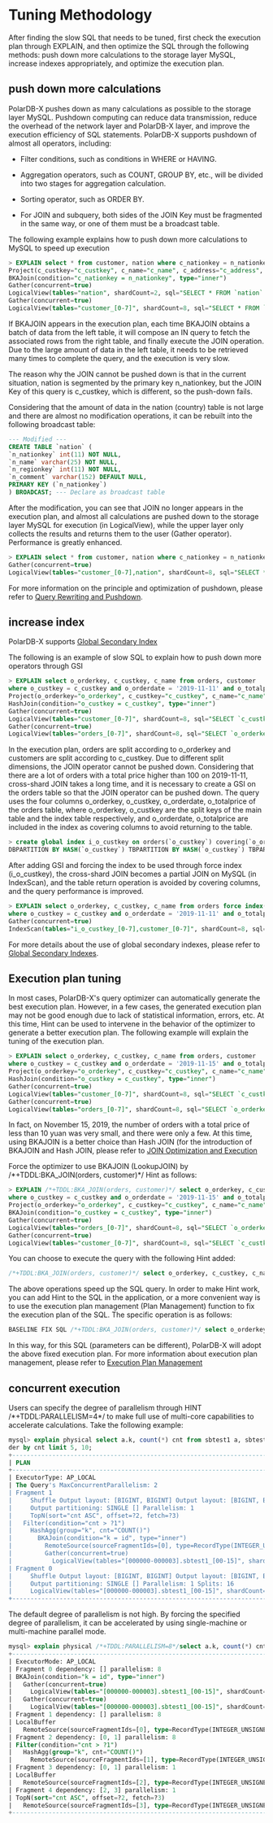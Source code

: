Tuning Methodology
==========================

After finding the slow SQL that needs to be tuned, first check the execution plan through EXPLAIN, and then optimize the SQL through the following methods: push down more calculations to the storage layer MySQL, increase indexes appropriately, and optimize the execution plan.

push down more calculations
----------------------------

PolarDB-X pushes down as many calculations as possible to the storage layer MySQL. Pushdown computing can reduce data transmission, reduce the overhead of the network layer and PolarDB-X layer, and improve the execution efficiency of SQL statements. PolarDB-X supports pushdown of almost all operators, including:

* Filter conditions, such as conditions in WHERE or HAVING.

* Aggregation operators, such as COUNT, GROUP BY, etc., will be divided into two stages for aggregation calculation.

* Sorting operator, such as ORDER BY.

* For JOIN and subquery, both sides of the JOIN Key must be fragmented in the same way, or one of them must be a broadcast table.


The following example explains how to push down more calculations to MySQL to speed up execution

```sql
> EXPLAIN select * from customer, nation where c_nationkey = n_nationkey and n_regionkey = 3;
Project(c_custkey="c_custkey", c_name="c_name", c_address="c_address", c_nationkey="c_nationkey", c_phone="c_phone", c_acctbal="c_acctbal", c_mktsegment="c_mktsegment", c_comment="c_comment", n_nationkey="n_nationkey", n_name="n_name", n_regionkey="n_regionkey", n_comment="n_comment")
BKAJoin(condition="c_nationkey = n_nationkey", type="inner")
Gather(concurrent=true)
LogicalView(tables="nation", shardCount=2, sql="SELECT * FROM `nation` AS `nation` WHERE (`n_regionkey` = ?)")
Gather(concurrent=true)
LogicalView(tables="customer_[0-7]", shardCount=8, sql="SELECT * FROM `customer` AS `customer` WHERE (`c_nationkey` IN ('?'))")
```



If BKAJOIN appears in the execution plan, each time BKAJOIN obtains a batch of data from the left table, it will compose an IN query to fetch the associated rows from the right table, and finally execute the JOIN operation. Due to the large amount of data in the left table, it needs to be retrieved many times to complete the query, and the execution is very slow.

The reason why the JOIN cannot be pushed down is that in the current situation, nation is segmented by the primary key n_nationkey, but the JOIN Key of this query is c_custkey, which is different, so the push-down fails.

Considering that the amount of data in the nation (country) table is not large and there are almost no modification operations, it can be rebuilt into the following broadcast table:

```sql
--- Modified ---
CREATE TABLE `nation` (
`n_nationkey` int(11) NOT NULL,
`n_name` varchar(25) NOT NULL,
`n_regionkey` int(11) NOT NULL,
`n_comment` varchar(152) DEFAULT NULL,
PRIMARY KEY (`n_nationkey`)
) BROADCAST; --- Declare as broadcast table
```



After the modification, you can see that JOIN no longer appears in the execution plan, and almost all calculations are pushed down to the storage layer MySQL for execution (in LogicalView), while the upper layer only collects the results and returns them to the user (Gather operator). Performance is greatly enhanced.

```sql
> EXPLAIN select * from customer, nation where c_nationkey = n_nationkey and n_regionkey = 3;
Gather(concurrent=true)
LogicalView(tables="customer_[0-7],nation", shardCount=8, sql="SELECT * FROM `customer` AS `customer` INNER JOIN `nation` AS `nation` ON ((`nation`.`n_regionkey` = ?) AND (`customer`.`c_nationkey` = `nation`.`n_nationkey`))")
```

For more information on the principle and optimization of pushdown, please refer to [Query Rewriting and Pushdown](query-rewriting.md).

increase index
-------------------------

PolarDB-X supports [Global Secondary Index](../../features/topics/gsi.md)

The following is an example of slow SQL to explain how to push down more operators through GSI

```sql
> EXPLAIN select o_orderkey, c_custkey, c_name from orders, customer
where o_custkey = c_custkey and o_orderdate = '2019-11-11' and o_totalprice > 100;
Project(o_orderkey="o_orderkey", c_custkey="c_custkey", c_name="c_name")
HashJoin(condition="o_custkey = c_custkey", type="inner")
Gather(concurrent=true)
LogicalView(tables="customer_[0-7]", shardCount=8, sql="SELECT `c_custkey`, `c_name` FROM `customer` AS `customer`")
Gather(concurrent=true)
LogicalView(tables="orders_[0-7]", shardCount=8, sql="SELECT `o_orderkey`, `o_custkey` FROM `orders` AS `orders` WHERE ((`o_orderdate` = ?) AND (`o_totalprice` > ?))")
```



In the execution plan, orders are split according to o_orderkey and customers are split according to c_custkey. Due to different split dimensions, the JOIN operator cannot be pushed down. Considering that there are a lot of orders with a total price higher than 100 on 2019-11-11, cross-shard JOIN takes a long time, and it is necessary to create a GSI on the orders table so that the JOIN operator can be pushed down. The query uses the four columns o_orderkey, o_custkey, o_orderdate, o_totalprice of the orders table, where o_orderkey, o_custkey are the split keys of the main table and the index table respectively, and o_orderdate, o_totalprice are included in the index as covering columns to avoid returning to the table.

```sql
> create global index i_o_custkey on orders(`o_custkey`) covering(`o_orderdate`, `o_totalprice`)
DBPARTITION BY HASH(`o_custkey`) TBPARTITION BY HASH(`o_custkey`) TBPARTITIONS 4;
```



After adding GSI and forcing the index to be used through force index (i_o_custkey), the cross-shard JOIN becomes a partial JOIN on MySQL (in IndexScan), and the table return operation is avoided by covering columns, and the query performance is improved.

```sql
> EXPLAIN select o_orderkey, c_custkey, c_name from orders force index(i_o_custkey), customer
where o_custkey = c_custkey and o_orderdate = '2019-11-11' and o_totalprice > 100;
Gather(concurrent=true)
IndexScan(tables="i_o_custkey_[0-7],customer_[0-7]", shardCount=8, sql="SELECT `i_o_custkey`.`o_orderkey`, `customer`.`c_custkey`, `customer`.`c_name` FROM `i_o_custkey` AS `i_o_custkey` INNER JOIN `customer` AS `customer` ON (((`i_o_custkey`.`o_orderdate` = ?) AND (`i_o_custkey`.`o_custkey` = `customer`.`c_custkey`)) AND (`i_o_custkey`.`o_totalprice` > ?))")
```

For more details about the use of global secondary indexes, please refer to [Global Secondary Indexes](../../dev-guide/topics/gsi-faq.md).

Execution plan tuning
---------------------------

In most cases, PolarDB-X's query optimizer can automatically generate the best execution plan. However, in a few cases, the generated execution plan may not be good enough due to lack of statistical information, errors, etc. At this time, Hint can be used to intervene in the behavior of the optimizer to generate a better execution plan. The following example will explain the tuning of the execution plan.

```sql
> EXPLAIN select o_orderkey, c_custkey, c_name from orders, customer
where o_custkey = c_custkey and o_orderdate = '2019-11-15' and o_totalprice < 10;
Project(o_orderkey="o_orderkey", c_custkey="c_custkey", c_name="c_name")
HashJoin(condition="o_custkey = c_custkey", type="inner")
Gather(concurrent=true)
LogicalView(tables="customer_[0-7]", shardCount=8, sql="SELECT `c_custkey`, `c_name` FROM `customer` AS `customer`")
Gather(concurrent=true)
LogicalView(tables="orders_[0-7]", shardCount=8, sql="SELECT `o_orderkey`, `o_custkey` FROM `orders` AS `orders` WHERE ((`o_orderdate` = ?) AND (`o_totalprice` < ?))")
```



In fact, on November 15, 2019, the number of orders with a total price of less than 10 yuan was very small, and there were only a few. At this time, using BKAJOIN is a better choice than Hash JOIN (for the introduction of BKAJOIN and Hash JOIN, please refer to [JOIN Optimization and Execution](join-optimizing.md)

Force the optimizer to use BKAJOIN (LookupJOIN) by /\*+TDDL:BKA_JOIN(orders, customer)\*/ Hint as follows:

```sql
> EXPLAIN /*+TDDL:BKA_JOIN(orders, customer)*/ select o_orderkey, c_custkey, c_name from orders, customer
where o_custkey = c_custkey and o_orderdate = '2019-11-15' and o_totalprice < 10;
Project(o_orderkey="o_orderkey", c_custkey="c_custkey", c_name="c_name")
BKAJoin(condition="o_custkey = c_custkey", type="inner")
Gather(concurrent=true)
LogicalView(tables="orders_[0-7]", shardCount=8, sql="SELECT `o_orderkey`, `o_custkey` FROM `orders` AS `orders` WHERE ((`o_orderdate` = ?) AND (`o_totalprice` < ?))")
Gather(concurrent=true)
LogicalView(tables="customer_[0-7]", shardCount=8, sql="SELECT `c_custkey`, `c_name` FROM `customer` AS `customer` WHERE (`c_custkey` IN ('?'))")
```

You can choose to execute the query with the following Hint added:

```sql
/*+TDDL:BKA_JOIN(orders, customer)*/ select o_orderkey, c_custkey, c_name from orders, customer where o_custkey = c_custkey and o_orderdate = '2019-11-15' and o_totalprice < 10;
```

The above operations speed up the SQL query. In order to make Hint work, you can add Hint to the SQL in the application, or a more convenient way is to use the execution plan management (Plan Management) function to fix the execution plan of the SQL. The specific operation is as follows:

```sql
BASELINE FIX SQL /*+TDDL:BKA_JOIN(orders, customer)*/ select o_orderkey, c_custkey, c_name from orders, customer where o_custkey = c_custkey and o_orderdate = '2019-11-15';
```



In this way, for this SQL (parameters can be different), PolarDB-X will adopt the above fixed execution plan. For more information about execution plan management, please refer to [Execution Plan Management](spm.md)

concurrent execution
-------------------------

Users can specify the degree of parallelism through HINT /\*+TDDL:PARALLELISM=4\*/ to make full use of multi-core capabilities to accelerate calculations. Take the following example:

```sql
mysql> explain physical select a.k, count(*) cnt from sbtest1 a, sbtest1 b where a.id = b.k and a.id > 1000 group by k having cnt > 1300 or
der by cnt limit 5, 10;
+-------------------------------------------------------------------------------------------------------------------------------------------------------------------+
| PLAN                                                                                                                                                              |
+-------------------------------------------------------------------------------------------------------------------------------------------------------------------+
| ExecutorType: AP_LOCAL                                                                                                                                                 |
| The Query's MaxConcurrentParallelism: 2                                                                                                                           |
| Fragment 1                                                                                                                                                        |
|     Shuffle Output layout: [BIGINT, BIGINT] Output layout: [BIGINT, BIGINT]                                                                                       |
|     Output partitioning: SINGLE [] Parallelism: 1                                                                                                                 |
|     TopN(sort="cnt ASC", offset=?2, fetch=?3)                                                                                                                     |
|   Filter(condition="cnt > ?1")                                                                                                                                    |
|     HashAgg(group="k", cnt="COUNT()")                                                                                                                             |
|       BKAJoin(condition="k = id", type="inner")                                                                                                                   |
|         RemoteSource(sourceFragmentIds=[0], type=RecordType(INTEGER_UNSIGNED id, INTEGER_UNSIGNED k))                                                             |
|         Gather(concurrent=true)                                                                                                                                   |
|           LogicalView(tables="[000000-000003].sbtest1_[00-15]", shardCount=16, sql="SELECT `k` FROM `sbtest1` AS `sbtest1` WHERE ((`k` > ?) AND (`k` IN (...)))") |
| Fragment 0                                                                                                                                                        |
|     Shuffle Output layout: [BIGINT, BIGINT] Output layout: [BIGINT, BIGINT]                                                                                       |
|     Output partitioning: SINGLE [] Parallelism: 1 Splits: 16                                                                                                      |
|     LogicalView(tables="[000000-000003].sbtest1_[00-15]", shardCount=16, sql="SELECT `id`, `k` FROM `sbtest1` AS `sbtest1` WHERE (`id` > ?)")                     |
+-------------------------------------------------------------------------------------------------------------------------------------------------------------------+
```



The default degree of parallelism is not high. By forcing the specified degree of parallelism, it can be accelerated by using single-machine or multi-machine parallel mode.

```sql
mysql> explain physical /*+TDDL:PARALLELISM=8*/select a.k, count(*) cnt from sbtest1 a, sbtest1 b where a.id = b.k and a.id > 1000 group by k having cnt > 1300 order by cnt limit 5, 10;                                                                                                                                                     |
+-------------------------------------------------------------------------------------------------------------------------------------------------------------+
| ExecutorMode: AP_LOCAL                                                                                                                                      |
| Fragment 0 dependency: [] parallelism: 8                                                                                                                    |
| BKAJoin(condition="k = id", type="inner")                                                                                                                   |
|   Gather(concurrent=true)                                                                                                                                   |
|     LogicalView(tables="[000000-000003].sbtest1_[00-15]", shardCount=16, sql="SELECT `id`, `k` FROM `sbtest1` AS `sbtest1` WHERE (`id` > ?)")               |
|   Gather(concurrent=true)                                                                                                                                   |
|     LogicalView(tables="[000000-000003].sbtest1_[00-15]", shardCount=16, sql="SELECT `k` FROM `sbtest1` AS `sbtest1` WHERE ((`k` > ?) AND (`k` IN (...)))") |
| Fragment 1 dependency: [] parallelism: 8                                                                                                                    |
| LocalBuffer                                                                                                                                                 |
|   RemoteSource(sourceFragmentIds=[0], type=RecordType(INTEGER_UNSIGNED id, INTEGER_UNSIGNED k, INTEGER_UNSIGNED k0))                                        |
| Fragment 2 dependency: [0, 1] parallelism: 8                                                                                                                |
| Filter(condition="cnt > ?1")                                                                                                                                |
|   HashAgg(group="k", cnt="COUNT()")                                                                                                                         |
|     RemoteSource(sourceFragmentIds=[1], type=RecordType(INTEGER_UNSIGNED id, INTEGER_UNSIGNED k, INTEGER_UNSIGNED k0))                                      |
| Fragment 3 dependency: [0, 1] parallelism: 1                                                                                                                |
| LocalBuffer                                                                                                                                                 |
|   RemoteSource(sourceFragmentIds=[2], type=RecordType(INTEGER_UNSIGNED k, BIGINT cnt))                                                                      |
| Fragment 4 dependency: [2, 3] parallelism: 1                                                                                                                |
| TopN(sort="cnt ASC", offset=?2, fetch=?3)                                                                                                                   |
|   RemoteSource(sourceFragmentIds=[3], type=RecordType(INTEGER_UNSIGNED k, BIGINT cnt))                                                                      |
+-------------------------------------------------------------------------------------------------------------------------------------------------------------+
```



